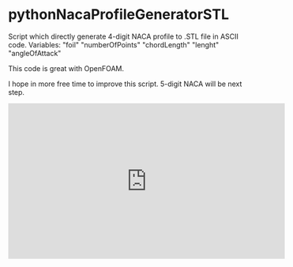 # pythonNacaProfileGeneratorSTL

Script which directly generate 4-digit NACA profile to .STL file in ASCII code. 
Variables: 
"foil" 
"numberOfPoints" 
"chordLength" 
"lenght" 
"angleOfAttack" 

This code is great with OpenFOAM. 

I hope in more free time to improve this script. 5-digit NACA will be next step.

<iframe width="560" height="315" src="https://youtu.be/6W2zwtiZeJc" frameborder="0" allow="autoplay; encrypted-media" allowfullscreen></iframe>
